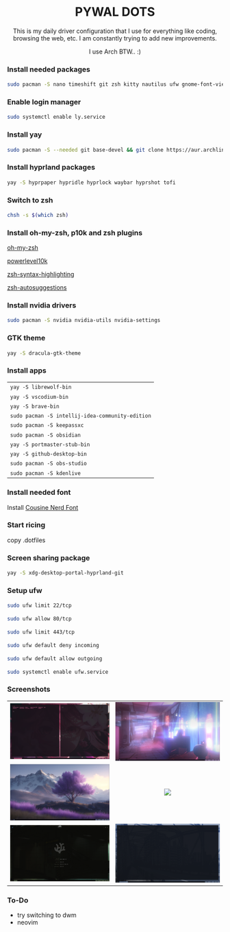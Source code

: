 <div align="center">

# **PYWAL DOTS**

This is my daily driver configuration that I use for everything like coding, browsing the web, etc. I am constantly trying to add new improvements.

I use Arch BTW.. :)

</div>

### Install needed packages

```bash
sudo pacman -S nano timeshift git zsh kitty nautilus ufw gnome-font-viewer ly hyprland mako python-pywal
```

### Enable login manager

```bash
sudo systemctl enable ly.service
```

### Install yay

```bash
sudo pacman -S --needed git base-devel && git clone https://aur.archlinux.org/yay.git && cd yay && makepkg -si
```

### Install hyprland packages

```bash
yay -S hyprpaper hypridle hyprlock waybar hyprshot tofi
```

### Switch to zsh

```bash
chsh -s $(which zsh)
```

### Install oh-my-zsh, p10k and zsh plugins

[oh-my-zsh](https://ohmyz.sh/)

[powerlevel10k](https://github.com/romkatv/powerlevel10k)

[zsh-syntax-highlighting](https://github.com/zsh-users/zsh-syntax-highlighting)

[zsh-autosuggestions](https://github.com/zsh-users/zsh-autosuggestions)

### Install nvidia drivers

```bash
sudo pacman -S nvidia nvidia-utils nvidia-settings
```

### GTK theme

```bash
yay -S dracula-gtk-theme
```

### Install apps

|                                                  |
| ------------------------------------------------ |
| `yay -S librewolf-bin`                           |
| `yay -S vscodium-bin`                            |
| `yay -S brave-bin`                               |
| `sudo pacman -S intellij-idea-community-edition` |
| `sudo pacman -S keepassxc`                       |
| `sudo pacman -S obsidian`                        |
| `yay -S portmaster-stub-bin`                     |
| `yay -S github-desktop-bin`                      |
| `sudo pacman -S obs-studio`                      |
| `sudo pacman -S kdenlive`                        |

### Install needed font

Install [Cousine Nerd Font](https://www.nerdfonts.com/font-downloads)

### Start ricing

copy .dotfiles

### Screen sharing package

```bash
yay -S xdg-desktop-portal-hyprland-git
```

### Setup ufw

```bash
sudo ufw limit 22/tcp
```

```bash
sudo ufw allow 80/tcp
```

```bash
sudo ufw limit 443/tcp
```

```bash
sudo ufw default deny incoming
```

```bash
sudo ufw default allow outgoing
```

```bash
sudo systemctl enable ufw.service
```

### Screenshots

|                                |                                |
| :----------------------------: | :----------------------------: |
| <img src="assets/screen1.png"> | <img src="assets/screen2.png"> |
| <img src="assets/screen3.png"> | <img src="assets/screen4.png"> |
| <img src="assets/screen5.png"> | <img src="assets/screen6.png"> |

### To-Do
- try switching to dwm
- neovim
